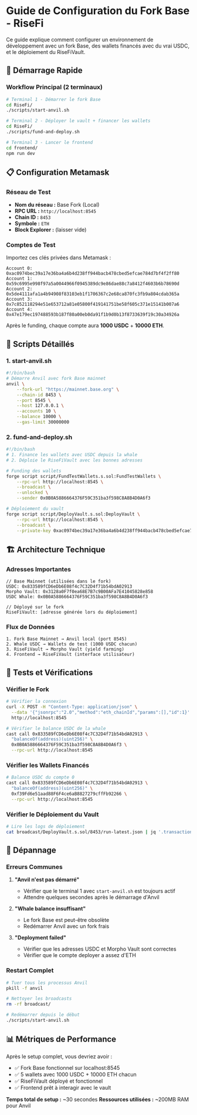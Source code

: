 # Guide de Configuration du Fork Base - RiseFi

Ce guide explique comment configurer un environnement de développement avec un fork Base, des wallets financés avec du vrai USDC, et le déploiement du RiseFiVault.

## 🚀 Démarrage Rapide

### **Workflow Principal (2 terminaux)**

```bash
# Terminal 1 - Démarrer le fork Base
cd RiseFi/
./scripts/start-anvil.sh

# Terminal 2 - Déployer le vault + financer les wallets
cd RiseFi/
./scripts/fund-and-deploy.sh

# Terminal 3 - Lancer le frontend
cd frontend/
npm run dev
```

## 📋 Configuration Metamask

### **Réseau de Test**

- **Nom du réseau :** Base Fork (Local)
- **RPC URL :** `http://localhost:8545`
- **Chain ID :** `8453`
- **Symbole :** `ETH`
- **Block Explorer :** (laisser vide)

### **Comptes de Test**

Importez ces clés privées dans Metamask :

```
Account 0: 0xac0974bec39a17e36ba4a6b4d238ff944bacb478cbed5efcae784d7bf4f2ff80
Account 1: 0x59c6995e998f97a5a0044966f0945389dc9e86dae88c7a8412f4603b6b78690d
Account 2: 0x5de4111afa1a4b94908f83103eb1f1706367c2e68ca870fc3fb9a804cdab365a
Account 3: 0x7c852118294e51e653712a81e05800f419141751be58f605c371e15141b007a6
Account 4: 0x47e179ec197488593b187f80a00eb0da91f1b9d0b13f8733639f19c30a34926a
```

Après le funding, chaque compte aura **1000 USDC** + **10000 ETH**.

## 🔧 Scripts Détaillés

### **1. start-anvil.sh**

```bash
#!/bin/bash
# Démarre Anvil avec fork Base mainnet
anvil \
    --fork-url "https://mainnet.base.org" \
    --chain-id 8453 \
    --port 8545 \
    --host 127.0.0.1 \
    --accounts 10 \
    --balance 10000 \
    --gas-limit 30000000
```

### **2. fund-and-deploy.sh**

```bash
#!/bin/bash
# 1. Finance les wallets avec USDC depuis la whale
# 2. Déploie le RiseFiVault avec les bonnes adresses

# Funding des wallets
forge script script/FundTestWallets.s.sol:FundTestWallets \
    --rpc-url http://localhost:8545 \
    --broadcast \
    --unlocked \
    --sender 0x0B0A5886664376F59C351ba3f598C8A8B4D0A6f3

# Déploiement du vault
forge script script/DeployVault.s.sol:DeployVault \
    --rpc-url http://localhost:8545 \
    --broadcast \
    --private-key 0xac0974bec39a17e36ba4a6b4d238ff944bacb478cbed5efcae784d7bf4f2ff80
```

## 🏗️ Architecture Technique

### **Adresses Importantes**

```solidity
// Base Mainnet (utilisées dans le fork)
USDC: 0x833589fCD6eDb6E08f4c7C32D4f71b54bdA02913
Morpho Vault: 0x3128a0F7f0ea68E7B7c9B00AFa7E41045828e858
USDC Whale: 0x0B0A5886664376F59C351ba3f598C8A8B4D0A6f3

// Déployé sur le fork
RiseFiVault: [adresse générée lors du déploiement]
```

### **Flux de Données**

```
1. Fork Base Mainnet → Anvil local (port 8545)
2. Whale USDC → Wallets de test (1000 USDC chacun)
3. RiseFiVault → Morpho Vault (yield farming)
4. Frontend → RiseFiVault (interface utilisateur)
```

## 🧪 Tests et Vérifications

### **Vérifier le Fork**

```bash
# Vérifier la connexion
curl -X POST -H "Content-Type: application/json" \
  --data '{"jsonrpc":"2.0","method":"eth_chainId","params":[],"id":1}' \
  http://localhost:8545

# Vérifier le balance USDC de la whale
cast call 0x833589fCD6eDb6E08f4c7C32D4f71b54bdA02913 \
  "balanceOf(address)(uint256)" \
  0x0B0A5886664376F59C351ba3f598C8A8B4D0A6f3 \
  --rpc-url http://localhost:8545
```

### **Vérifier les Wallets Financés**

```bash
# Balance USDC du compte 0
cast call 0x833589fCD6eDb6E08f4c7C32D4f71b54bdA02913 \
  "balanceOf(address)(uint256)" \
  0xf39Fd6e51aad88F6F4ce6aB8827279cffFb92266 \
  --rpc-url http://localhost:8545
```

### **Vérifier le Déploiement du Vault**

```bash
# Lire les logs de déploiement
cat broadcast/DeployVault.s.sol/8453/run-latest.json | jq '.transactions[0].contractAddress'
```

## 🚨 Dépannage

### **Erreurs Communes**

1. **"Anvil n'est pas démarré"**

   - Vérifier que le terminal 1 avec `start-anvil.sh` est toujours actif
   - Attendre quelques secondes après le démarrage d'Anvil

2. **"Whale balance insuffisant"**

   - Le fork Base est peut-être obsolète
   - Redémarrer Anvil avec un fork frais

3. **"Deployment failed"**
   - Vérifier que les adresses USDC et Morpho Vault sont correctes
   - Vérifier que le compte deployer a assez d'ETH

### **Restart Complet**

```bash
# Tuer tous les processus Anvil
pkill -f anvil

# Nettoyer les broadcasts
rm -rf broadcast/

# Redémarrer depuis le début
./scripts/start-anvil.sh
```

## 📊 Métriques de Performance

Après le setup complet, vous devriez avoir :

- ✅ Fork Base fonctionnel sur localhost:8545
- ✅ 5 wallets avec 1000 USDC + 10000 ETH chacun
- ✅ RiseFiVault déployé et fonctionnel
- ✅ Frontend prêt à interagir avec le vault

**Temps total de setup :** ~30 secondes
**Ressources utilisées :** ~200MB RAM pour Anvil
